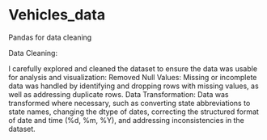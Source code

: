 # Vehicles_data
Pandas for data cleaning

Data Cleaning:

I carefully explored and cleaned the dataset to ensure the data was usable for analysis and visualization:
Removed Null Values: Missing or incomplete data was handled by identifying and dropping rows with missing values, as well as addressing duplicate rows.
Data Transformation: Data was transformed where necessary, such as converting state abbreviations to state names, changing the dtype of dates, correcting the structured format of date and time (%d, %m, %Y), and addressing inconsistencies in the dataset.
